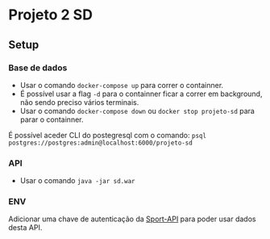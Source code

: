 # Projeto 2 SD

## Setup

### Base de dados

- Usar o comando `docker-compose up` para correr o containner. 
- É possível usar a flag `-d` para o containner ficar a correr em background, não sendo preciso vários terminais.
- Usar o comando `docker-compose down` ou `docker stop projeto-sd` para parar o containner.

É possível aceder CLI do postegresql com o comando: `psql postgres://postgres:admin@localhost:6000/projeto-sd`

### API

- Usar o comando `java -jar sd.war`

### ENV

Adicionar uma chave de autenticação da [Sport-API](https://api-sports.io/) para poder usar dados desta API.

